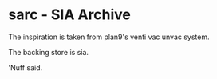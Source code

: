 # sarc - SIA Archive

The inspiration is taken from plan9's venti vac unvac system.

The backing store is sia.

'Nuff said.
